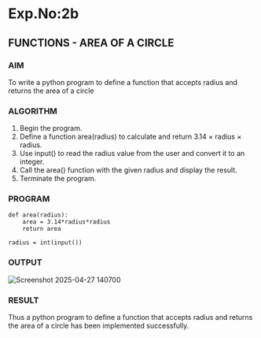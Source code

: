 # Exp.No:2b  
## FUNCTIONS - AREA OF A CIRCLE

### AIM  
To write a python program to define a function that accepts radius and returns the area of a circle

### ALGORITHM

1. Begin the program.
2. Define a function area(radius) to calculate and return 3.14 × radius × radius.
3. Use input() to read the radius value from the user and convert it to an integer.
4. Call the area() function with the given radius and display the result.
5. Terminate the program.

### PROGRAM
```
def area(radius):
    area = 3.14*radius*radius
    return area

radius = int(input()) 

```
### OUTPUT
![Screenshot 2025-04-27 140700](https://github.com/user-attachments/assets/a4908005-27e2-434a-8af5-0b0dbdbe84d9)

### RESULT
Thus a python program to define a function that accepts radius and returns the area of a circle has been implemented successfully.
